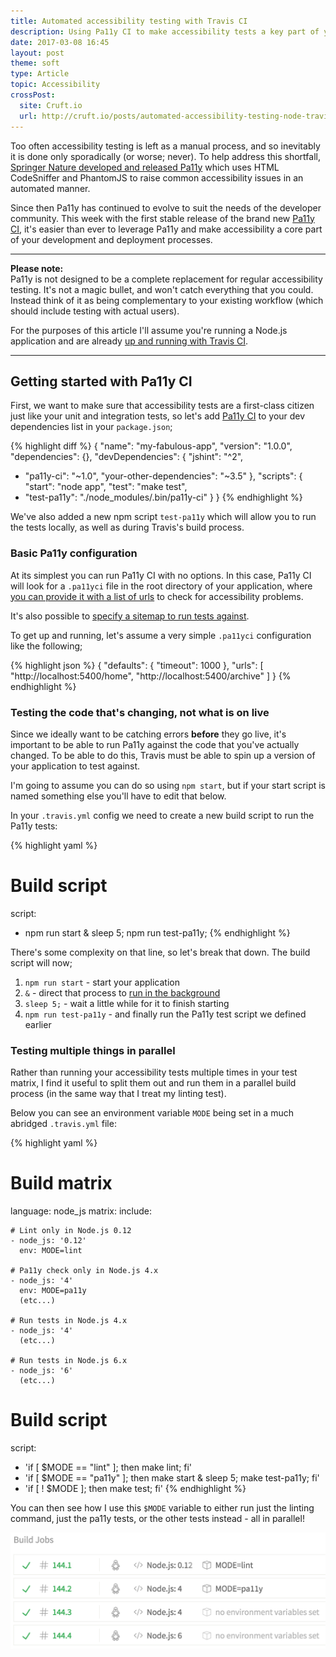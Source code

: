 ```yaml
---
title: Automated accessibility testing with Travis CI
description: Using Pa11y CI to make accessibility tests a key part of your Node.js application's development
date: 2017-03-08 16:45
layout: post
theme: soft
type: Article
topic: Accessibility
crossPost:
  site: Cruft.io
  url: http://cruft.io/posts/automated-accessibility-testing-node-travis-ci-pa11y/
---
```


Too often accessibility testing is left as a manual process, and so inevitably it is done only sporadically (or worse; never).  To help address this shortfall, [Springer Nature developed and released Pa11y](/posts/accessibility-testing-with-pa11y/) which uses HTML CodeSniffer and PhantomJS to raise common accessibility issues in an automated manner.

Since then Pa11y has continued to evolve to suit the needs of the developer community.  This week with the first stable release of the brand new [Pa11y CI], it's easier than ever to leverage Pa11y and make accessibility a core part of your development and deployment processes.

---
**Please note:**  
Pa11y is not designed to be a complete replacement for regular accessibility testing. It's not a magic bullet, and won't catch everything that you could. Instead think of it as being complementary to your existing workflow (which should include testing with actual users).

For the purposes of this article I'll assume you're running a Node.js application and are already [up and running with Travis CI](https://docs.travis-ci.com/user/getting-started/).

---

## Getting started with Pa11y CI

First, we want to make sure that accessibility tests are a first-class citizen just like your unit and integration tests, so let's add [Pa11y CI] to your dev dependencies list in your `package.json`;

{% highlight diff %}
{
  "name": "my-fabulous-app",
  "version": "1.0.0",
  "dependencies": {},
  "devDependencies": {
    "jshint": "^2",
+   "pa11y-ci": "~1.0",
    "your-other-dependencies": "~3.5"
  },
  "scripts": {
    "start": "node app",
    "test": "make test",
+   "test-pa11y": "./node_modules/.bin/pa11y-ci"
  }
}
{% endhighlight %}

We've also added a new npm script `test-pa11y` which will allow you to run the tests locally, as well as during Travis's build process.


### Basic Pa11y configuration

At its simplest you can run Pa11y CI with no options.  In this case, Pa11y CI will look for a `.pa11yci` file in the root directory of your application, where [you can provide it with a list of urls](https://github.com/pa11y/ci#configuration) to check for accessibility problems.

It's also possible to [specify a sitemap to run tests against](https://github.com/pa11y/ci#sitemaps).

To get up and running, let's assume a very simple `.pa11yci` configuration like the following;

{% highlight json %}
{
  "defaults": {
    "timeout": 1000
  },
  "urls": [
    "http://localhost:5400/home",
    "http://localhost:5400/archive"
  ]
}
{% endhighlight %}

### Testing the code that's changing, not what is on live

Since we ideally want to be catching errors **before** they go live, it's important to be able to run Pa11y against the code that you've actually changed.  To be able to do this, Travis must be able to spin up a version of your application to test against.

I'm going to assume you can do so using `npm start`, but if your start script is named something else you'll have to edit that below.

In your `.travis.yml` config we need to create a new build script to run the Pa11y tests:

{% highlight yaml %}
# Build script
script: 
  - npm run start & sleep 5; npm run test-pa11y;
{% endhighlight %}

There's some complexity on that line, so let's break that down.  The build script will now;

1. `npm run start` - start your application
1. `&` - direct that process to [run in the background](http://bashitout.com/2013/05/18/Ampersands-on-the-command-line.html)
1. `sleep 5;` - wait a little while for it to finish starting
1. `npm run test-pa11y` - and finally run the Pa11y test script we defined earlier

### Testing multiple things in parallel

Rather than running your accessibility tests multiple times in your test matrix, I find it useful to split them out and run them in a parallel build process (in the same way that I treat my linting test).

Below you can see an environment variable `MODE` being set in a much abridged `.travis.yml` file:

{% highlight yaml %}
# Build matrix
language: node_js
matrix:
  include:

    # Lint only in Node.js 0.12
    - node_js: '0.12'
      env: MODE=lint

    # Pa11y check only in Node.js 4.x
    - node_js: '4'
      env: MODE=pa11y
      (etc...)

    # Run tests in Node.js 4.x
    - node_js: '4'
      (etc...)

    # Run tests in Node.js 6.x
    - node_js: '6'
      (etc...)

# Build script
script:
  - 'if [ $MODE == "lint" ]; then make lint; fi'
  - 'if [ $MODE == "pa11y" ]; then make start & sleep 5; make test-pa11y; fi'
  - 'if [ ! $MODE ]; then make test; fi'
{% endhighlight %}

You can then see how I use this `$MODE` variable to either run just the linting command, just the pa11y tests, or the other tests instead - all in parallel!

![Screenshot of Travis showing 4 parallel build jobs][screenshot-builds]

[Pa11y CI]: https://github.com/pa11y/ci
[screenshot-builds]: /resources/images/automated-accessibility-testing-node-travis-ci-pa11y/builds.png
